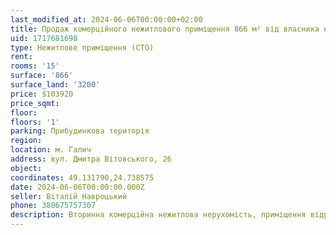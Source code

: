 ```yaml
---
last_modified_at: 2024-06-06T00:00:00+02:00
title: Продаж комерційного нежитлового приміщення 866 м² від власника на Вітовського
uid: 1717681698
type: Нежитлове приміщення (СТО)
rent:
rooms: '15'
surface: '866'
surface_land: '3200'
price: $103920
price_sqmt:
floor:
floors: '1'
parking: Прибудинкова територія
region:
location: м. Галич
address: вул. Дмитра Вітовського, 26
object:
coordinates: 49.131790,24.738575
date: 2024-06-06T00:00:00.000Z
seller: Віталій Навроцький
phone: 380675757307
description: Вторинна комерційна нежитлова нерухомість, приміщення відремонтоване з меблями, придатне для використання
---
```


